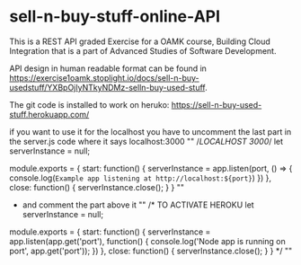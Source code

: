 # sell-n-buy-stuff-online-API

This is a REST API graded Exercise for a OAMK course, Building Cloud Integration that is a part of Advanced Studies of Software Development.

API design in human readable format can be found in https://exercise1oamk.stoplight.io/docs/sell-n-buy-usedstuff/YXBpOjIyNTkyNDMz-selln-buy-used-stuff. 

The git code is installed to work on heruko: https://sell-n-buy-used-stuff.herokuapp.com/

if you want to use it for the localhost you have to uncomment the last part in the server.js code where it says localhost:3000 
"" /*LOCALHOST 3000*/
let serverInstance = null;

module.exports = {
  start: function() {
    serverInstance = app.listen(port, () => {
      console.log(`Example app listening at http://localhost:${port}`)
    })
  },
  close: function() {
    serverInstance.close();
  }
}
""
- and comment the part above it 
""
/* TO ACTIVATE HEROKU 
let serverInstance = null;

module.exports = {
  start: function() {
    serverInstance = app.listen(app.get('port'), function() {
      console.log('Node app is running on port', app.get('port'));
    })
  },
  close: function() {
    serverInstance.close();
  }
}
*/
""
